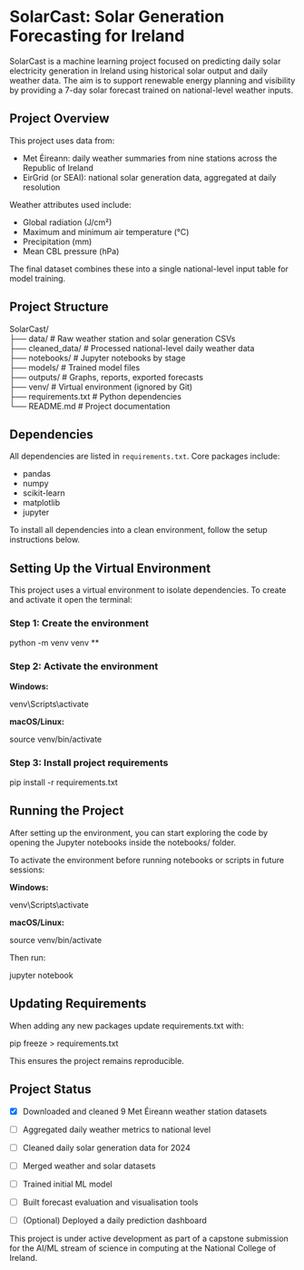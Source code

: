 # SolarCast: Solar Generation Forecasting for Ireland

SolarCast is a machine learning project focused on predicting daily solar electricity generation in Ireland using historical solar output and daily weather data. The aim is to support renewable energy planning and visibility by providing a 7-day solar forecast trained on national-level weather inputs.

## Project Overview

This project uses data from:

- Met Éireann: daily weather summaries from nine stations across the Republic of Ireland
- EirGrid (or SEAI): national solar generation data, aggregated at daily resolution

Weather attributes used include:
- Global radiation (J/cm²)
- Maximum and minimum air temperature (°C)
- Precipitation (mm)
- Mean CBL pressure (hPa)

The final dataset combines these into a single national-level input table for model training.

## Project Structure

SolarCast/  
├── data/ # Raw weather station and solar generation CSVs  
├── cleaned_data/ # Processed national-level daily weather data  
├── notebooks/ # Jupyter notebooks by stage  
├── models/ # Trained model files  
├── outputs/ # Graphs, reports, exported forecasts  
├── venv/ # Virtual environment (ignored by Git)    
├── requirements.txt # Python dependencies  
└── README.md # Project documentation  

## Dependencies

All dependencies are listed in `requirements.txt`. Core packages include:

- pandas
- numpy
- scikit-learn
- matplotlib
- jupyter

To install all dependencies into a clean environment, follow the setup instructions below.

## Setting Up the Virtual Environment

This project uses a virtual environment to isolate dependencies. To create and activate it open the terminal:

### Step 1: Create the environment

python -m venv venv **

### Step 2: Activate the environment

__Windows:__  

venv\Scripts\activate

__macOS/Linux:__  

source venv/bin/activate

### Step 3: Install project requirements

pip install -r requirements.txt

## Running the Project

After setting up the environment, you can start exploring the code by opening the Jupyter notebooks inside the notebooks/ folder.

To activate the environment before running notebooks or scripts in future sessions:

__Windows:__  

venv\Scripts\activate

__macOS/Linux:__  

source venv/bin/activate

Then run:  

jupyter notebook

## Updating Requirements

When adding any new packages update requirements.txt with:

pip freeze > requirements.txt

This ensures the project remains reproducible.

## Project Status

- [x] Downloaded and cleaned 9 Met Éireann weather station datasets  
- [ ] Aggregated daily weather metrics to national level  
- [ ] Cleaned daily solar generation data for 2024  
- [ ] Merged weather and solar datasets  
- [ ] Trained initial ML model  
- [ ] Built forecast evaluation and visualisation tools  
- [ ] (Optional) Deployed a daily prediction dashboard  


This project is under active development as part of a capstone submission for the AI/ML stream of science in computing at the National College of Ireland.
